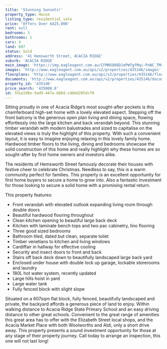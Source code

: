 ```yaml
---
title: 'Stunning Sunsets!'
property_type: House
listing_type: residential_sale
price: 'Offers Over $425,000'
rent: null
bedrooms: 3
bathrooms: 1
cars: 4
land: 607
status: Sold
address: '41 Hemsworth Street, ACACIA RIDGE'
suburb: 'ACACIA RIDGE'
main_image: 'https://img.eagleagent.com.au/CFMN5Q8QDJePWfgfMqi-PoNC_TM=/1280x854/smart/https://s3-us-west-2.amazonaws.com/eagleagent-orig/images/6820958/124507274-image-M.jpg'
images: 'http://www.eagleagent.com.au/api/v2/properties/435146/images'
floorplans: 'http://www.eagleagent.com.au/api/v2/properties/435146/floorplans'
documents: 'http://www.eagleagent.com.au/api/v2/properties/435146/documents'
property_id: '435146'
price_search: '425000.0'
id: 7d1a198e-5ed9-447a-b88d-c46bd205dcf0
---
```

Sitting proudly in one of Acacia Ridge’s most sought-after pockets is this chamferboard high-set home with a lovely elevated aspect. Stepping off the front balcony is the generous open plan living and dining space, flowing effortlessly into the large kitchen and back verandah beyond. This stunning timber verandah with modern balustrades and sized to capitalise on the elevated views is truly the highlight of this property. With such a convenient layout, it is easy to imagine enjoying relaxing in this lovely family home. Hardwood timber floors to the living, dining and bedrooms showcase the solid construction of this home and really highlight why these homes are so sought-after by first home owners and investors alike.

The residents of Hemsworth Street famously decorate their houses with festive cheer to celebrate Christmas. Needless to say, this is a warm community perfect for families. This property is an excellent opportunity for first home buyers to secure a home to grow into. Also a fantastic investment for those looking to secure a solid home with a promising rental return.

This property features:

*  Front verandah with elevated outlook expanding living room through double doors
*  Beautiful hardwood flooring throughout
*  Clean kitchen opening to beautiful large back deck
*  Kitchen with laminate bench tops and two pac cabinetry, lino flooring
*  Three good sized bedrooms
*  Bathroom tiled, dated but clean, separate toilet
*  Timber venetians to kitchen and living windows
*  Cardiffair in hallway for effective cooling
*  Security and insect doors to front and back
*  Stairs off back deck down to beautifully landscaped large back yard
*  Enclosed under house with double lock up garage, lockable storerooms and laundry
*  180L hot water system, recently updated
*  Large hills hoist in yard
*  Large water tank
*  Fully fenced block with slight slope

Situated on a 607sqm flat block, fully fenced, beautifully landscaped and private, the backyard affords a generous piece of land to enjoy. Within walking distance to Acacia Ridge State Primary School and an easy driving distance to other great schools. Convenient to the great range of amenities this great area has to offer with the Elizabeth Street local shops, and the Acacia Market Place with both Woolworths and Aldi, only a short drive away. This property presents a sound investment opportunity for those at any stage of their property journey. Call today to arrange an inspection, this one will not last long!
